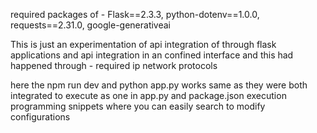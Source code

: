 required packages of - Flask==2.3.3, python-dotenv==1.0.0, requests==2.31.0, google-generativeai

This is just an experimentation of api integration of through flask applications and api integration in an confined interface and this had happened through - 
required ip network protocols

here the npm run dev and python app.py works same as they were both integrated to execute as one in app.py and package.json execution programming snippets where you can easily search to modify configurations
